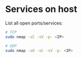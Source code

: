 # Services on host
List all open ports/services:
```bash
# TCP
sudo nmap -sC -sV -p- <IP>

# UDP
sudo nmap -sU -sC -sV -p- <IP>
```